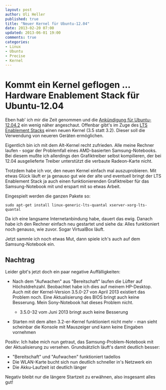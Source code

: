 ```yaml
---
layout: post
author: Uli Heller
published: true
title: "Neuer Kernel für Ubuntu-12.04"
date: 2013-02-20 07:00
updated: 2013-06-01 19:00
comments: true
categories: 
- Linux
- Ubuntu
- Precise
- Kernel
---
```


Kommt ein Kernel geflogen ... Hardware Enablement Stack für Ubuntu-12.04
========================================================================

Eben hab' ich mir die Zeit genommen und die 
[Ankündigung für Ubuntu-12.04.2](https://wiki.ubuntu.com/PrecisePangolin/ReleaseNotes/UbuntuDesktop)
ein wenig näher angeschaut. Offenbar gibt's im Zuge des
[LTS Enablement Stacks](https://wiki.ubuntu.com/Kernel/LTSEnablementStack) einen
neuen Kernel (3.5 statt 3.2). Dieser soll die Verwendung von neueren Geräten
ermöglichen.

Eigentlich bin ich mit dem Alt-Kernel recht zufrieden. Alle meine
Rechner laufen - sogar der Problemfall eines AMD-basierten Samsung-Notebooks.
Bei diesem mußte ich allerdings den Grafiktreiber selbst kompilieren, der bei
12.04 ausgelieferte Treiber unterstützt die verbaute Radeon-Karte nicht.

<!-- more -->

Trotzdem habe ich vor, den neuen Kernel einfach mal auszuprobieren.
Mit etwas Glück läuft er ja genauso gut wie der alte und eventuell
bringt der LTS Enablement Stack ja auch einen funktionierenden
Grafiktreiber für das Samsung-Notebook mit und erspart mit so etwas Arbeit.

Eingespielt werden die ganzen Pakete so:

```
sudo apt-get install linux-generic-lts-quantal xserver-xorg-lts-quantal 
```

Da ich eine langsame Internetanbindung habe, dauert das ewig.
Danach habe ich den Rechner einfach neu gestartet und siehe da: Alles
funktioniert noch genauso, wie zuvor. Sogar VirtualBox läuft.

Jetzt sammle ich noch etwas Mut, dann spiele ich's auch auf dem 
Samsung-Notebook ein.

Nachtrag
--------

Leider gibt's jetzt doch ein paar negative Auffälligkeiten:

* Nach dem "Aufwachen" aus "Bereitschaft" laufen die Lüfter auf Höchstdrehzahl.
  Beobachtet habe ich dies auf meinem HP-Desktop. Auch mit der Kernel-Version
  3.5.0-27 von April 2013 existiert das Problem noch. Eine Aktualisierung
  des BIOS bringt auch keine Besserung. Mein Sony-Notebook hat
  dieses Problem nicht.

    * 3.5.0-32 vom Juni 2013 bringt auch keine Besserung

* Starten mit dem alten 3.2-er-Kernel funktioniert nicht mehr - man sieht
  scheinbar die Konsole mit Mauszeiger und kann keine Eingaben vornehmen

Positiv: Ich habe mich nun getraut, das Samsung-Problem-Notebook mit der
Aktualisierung zu versehen. Grundsätzlich läuft's damit deutlich besser:

* "Bereitschaft" und "Aufwachen" funktioniert tadellos
* Die WLAN-Karte bucht sich nun deutlich schneller in's Netzwerk ein
* Die Akku-Laufzeit ist deutlich länger

Negativ bleibt nur die längere Startzeit zu erwähnen, also insgesamt alles gut!
